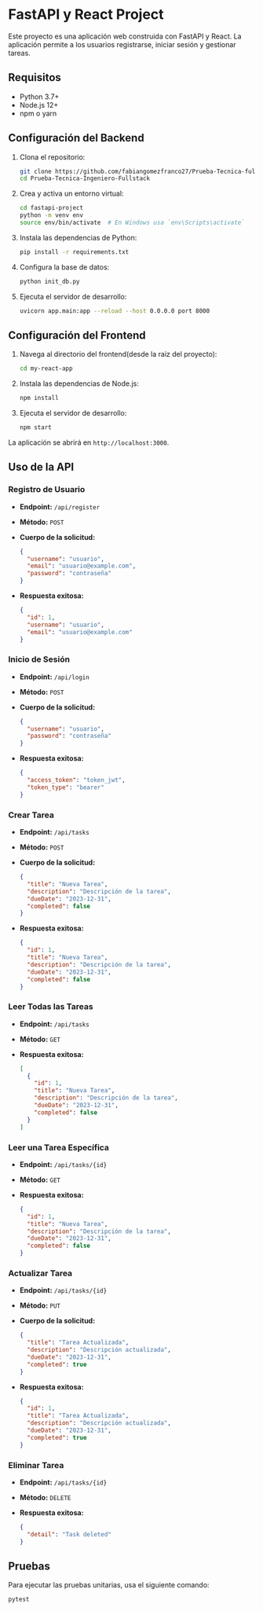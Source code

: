 # FastAPI y React Project

Este proyecto es una aplicación web construida con FastAPI y React. La aplicación permite a los usuarios registrarse, iniciar sesión y gestionar tareas.

## Requisitos

- Python 3.7+
- Node.js 12+
- npm o yarn

## Configuración del Backend

1. Clona el repositorio:

   ```bash
   git clone https://github.com/fabiangomezfranco27/Prueba-Tecnica-full.git
   cd Prueba-Tecnica-Ingeniero-Fullstack
   ```

2. Crea y activa un entorno virtual:

   ```bash
   cd fastapi-project
   python -m venv env
   source env/bin/activate  # En Windows usa `env\Scripts\activate`
   ```

3. Instala las dependencias de Python:

   ```bash
   pip install -r requirements.txt
   ```

4. Configura la base de datos:

   ```bash
   python init_db.py
   ```

5. Ejecuta el servidor de desarrollo:

   ```bash
   uvicorn app.main:app --reload --host 0.0.0.0 port 8000
   ```

## Configuración del Frontend

1. Navega al directorio del frontend(desde la raiz del proyecto):

   ```bash
   cd my-react-app
   ```

2. Instala las dependencias de Node.js:

   ```bash
   npm install
   ```

3. Ejecuta el servidor de desarrollo:

   ```bash
   npm start
   ```

La aplicación se abrirá en `http://localhost:3000`.

## Uso de la API

### Registro de Usuario

- **Endpoint:** `/api/register`
- **Método:** `POST`
- **Cuerpo de la solicitud:**

  ```json
  {
    "username": "usuario",
    "email": "usuario@example.com",
    "password": "contraseña"
  }
  ```

- **Respuesta exitosa:**

  ```json
  {
    "id": 1,
    "username": "usuario",
    "email": "usuario@example.com"
  }
  ```

### Inicio de Sesión

- **Endpoint:** `/api/login`
- **Método:** `POST`
- **Cuerpo de la solicitud:**

  ```json
  {
    "username": "usuario",
    "password": "contraseña"
  }
  ```

- **Respuesta exitosa:**

  ```json
  {
    "access_token": "token_jwt",
    "token_type": "bearer"
  }
  ```

### Crear Tarea

- **Endpoint:** `/api/tasks`
- **Método:** `POST`
- **Cuerpo de la solicitud:**

  ```json
  {
    "title": "Nueva Tarea",
    "description": "Descripción de la tarea",
    "dueDate": "2023-12-31",
    "completed": false
  }
  ```

- **Respuesta exitosa:**

  ```json
  {
    "id": 1,
    "title": "Nueva Tarea",
    "description": "Descripción de la tarea",
    "dueDate": "2023-12-31",
    "completed": false
  }
  ```

### Leer Todas las Tareas

- **Endpoint:** `/api/tasks`
- **Método:** `GET`
- **Respuesta exitosa:**

  ```json
  [
    {
      "id": 1,
      "title": "Nueva Tarea",
      "description": "Descripción de la tarea",
      "dueDate": "2023-12-31",
      "completed": false
    }
  ]
  ```

### Leer una Tarea Específica

- **Endpoint:** `/api/tasks/{id}`
- **Método:** `GET`
- **Respuesta exitosa:**

  ```json
  {
    "id": 1,
    "title": "Nueva Tarea",
    "description": "Descripción de la tarea",
    "dueDate": "2023-12-31",
    "completed": false
  }
  ```

### Actualizar Tarea

- **Endpoint:** `/api/tasks/{id}`
- **Método:** `PUT`
- **Cuerpo de la solicitud:**

  ```json
  {
    "title": "Tarea Actualizada",
    "description": "Descripción actualizada",
    "dueDate": "2023-12-31",
    "completed": true
  }
  ```

- **Respuesta exitosa:**

  ```json
  {
    "id": 1,
    "title": "Tarea Actualizada",
    "description": "Descripción actualizada",
    "dueDate": "2023-12-31",
    "completed": true
  }
  ```

### Eliminar Tarea

- **Endpoint:** `/api/tasks/{id}`
- **Método:** `DELETE`
- **Respuesta exitosa:**

  ```json
  {
    "detail": "Task deleted"
  }
  ```

## Pruebas

Para ejecutar las pruebas unitarias, usa el siguiente comando:

```bash
pytest
```
